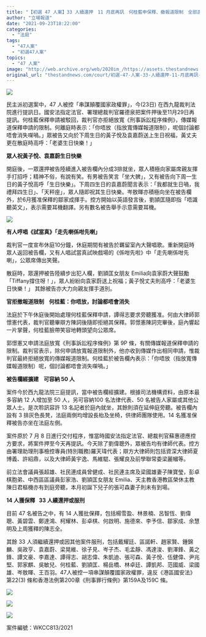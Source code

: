 ```yaml
---
title: "【初選 47 人案】33 人續還押　11 月底再訊　何桂藍申保釋、撤報道限制　全部遭拒"
author: "立場報道"
date: "2021-09-23T18:22:00"
categories:
  - "法庭"
tags:
  - "47人案"
  - "初選47人案"
topics:
  - "47 人案"
image: "http://web.archive.org/web/2020im_/https://assets.thestandnews.com/media/photos/20210923-27.png"
original_url: "thestandnews.com/court/初選-47-人案-33-人續還押-11-月底再訊-何桂藍申保釋撤報道限制-全部遭拒"
---
```

![](http://web.archive.org/web/2020im_/https://assets.thestandnews.com/media/photos/20210923-27.png)

民主派初選案中，47 人被控「串謀顛覆國家政權罪」，今(23日) 在西九龍裁判法院進行提訊日。國安法指定法官、署理總裁判官羅德泉把案件押後至11月29日再提訊。何桂藍保釋申請被駁回，裁判官亦拒絕放寬《刑事訴訟程序條例》，傳媒報道保釋申請的限制。何離庭時表示：「你唔放（指放寬傳媒報道限制），呢個討論都唔會消失㗎喎。」眾被告又向於下周生日的黃子悅及袁嘉蔚送上生日祝福，黃丈夫更在散庭時高呼：「老婆生日快樂！」

**眾人祝黃子悅、袁嘉蔚生日快樂**

開庭後，一眾還押被告陸續進入被告欄內分成3排就坐，眾人積極向家屬席親友揮手打招呼；精神不俗，有說有笑。有男被告笑言「坐大髀」，又有被告向下周一生日的黃子悅高呼「生日快樂」。下周四生日的袁嘉蔚聞言表示：「我都就生日喎，我禮拜四生日」、「天秤座」，眾人隨即祝其生日快樂。岑敖暉亦積極向坐在被告欄外，於6月獲准保釋的鄒家成揮手。控方開始以英語發言後，劉頴匡隨即指「唔識聽英文」，表示需要耳機翻譯。另有數名被告舉手示意需要耳機。

![](http://web.archive.org/web/2020im_/https://assets.thestandnews.com/media/photos/242589726_4568086809943570_655300268436438097_n.png)

**有人哼唱《試當真》「走先喇係咁先喇」**

裁判官一度宣布休庭10分鐘，休庭期間有被告於羈留室內大聲唱歌。重新開庭時眾人返回被告欄，又有人唱試當真試映戲場的《係咁先啦》中「走先喇係咁先喇」，公眾席傳出笑聲。

散庭時，眾還押被告陸續步出犯人欄，劉頴匡女朋友 Emilia向袁家蔚大聲鼓勵「Tiffany撐住呀！」，眾人紛紛向袁家蔚送上祝福；黃子悅丈夫則高呼：「老婆生日快樂！」 其餘被告亦大力向親友揮手道別。

**官拒撤報道限制    何桂藍：你唔放，討論都唔會消失**

法庭於下午休庭後開始處理何桂藍保釋申請，譚得志要求旁聽獲准。何由大律師郭憬憲代表，裁判官聽畢辯方陳詞後隨即拒絕其保釋。郭憬憲陳詞完畢後，庭內響起一片掌聲，何桂藍臉帶笑容地轉頭望向公眾席。

郭憬憲又申請法庭放寬《刑事訴訟程序條例》第 9P 條，有關傳媒報道保釋申請的限制。裁判官表示，除何申請放寬報道限制外，他亦收到傳媒作出相同申請，惟裁判官最終拒絕放寬的傳媒報道限制。何桂藍於被告欄內表示：「你唔放（指放寬傳媒報道限制）呢，個討論都唔會消失㗎喎。」

**被告欄經擴建    可容納 50 人**

案件今於西九龍法院三庭提訊，當中被告欄經擴建。根據司法機構資料，由原本最多容納 12 人增加至 50 人，另可容納100 名法律代表、50 名被告人家屬或其他公眾人士。是次聆訊容許 13 名記者於庭內就坐，其餘則須在延伸庭旁聽。被告欄內設有 3 排灰色長凳，法庭兩側均增設長枱及坐椅，供律師團隊使用。14 名獲准保釋被告亦坐在法庭左側。

案件原於 7 月 8 日進行交付程序，惟當時國安法指定法官、總裁判官蘇惠德應控方要求，將案件押至今天再提訊。今天除了劉偉聰外，眾被告均有律師代表。控方由署理助理刑事檢控專員(特別職務)羅天瑋代表；辯方大律師則包括資深大律師夏博義、許紹鼎，以及大律師黃宇逸、馬維騉、張耀良及前學聯常委梁麗幗等。

前立法會議員張超雄、社民連成員曾健成、社民連主席及梁國雄妻子陳寶瑩，彭卓棋胞弟、中西區區議員彭家浩、劉頴匡女朋友 Emilia、天主教香港教區榮休主教陳日君樞機亦有到庭旁聽，本月初誕下兒子的張可森妻子則未有到場。

**14 人獲保釋   33 人續還押或服刑**

目前 47 名被告之中，有 14 人獲批保釋，包括楊雪盈、林景楠、呂智恆、劉偉聰、黃碧雲、鄭達鴻、柯耀林、彭卓棋、何啟明、施德來、李予信、鄒家成、余慧明及上周獲釋的陳志全。

其餘 33 人須繼續還押或因其他案件服刑，包括戴耀廷、區諾軒、趙家賢、鍾錦麟、吳政亨、袁嘉蔚、梁晃維、徐子見、岑子杰、毛孟靜、馮達浚、劉澤鋒、黃之鋒、譚文豪、李嘉達、譚得志、胡志偉、朱凱迪、張可森、黃子悅、伍健偉、尹兆堅、郭家麒、吳敏兒、何桂藍、劉頴匡、楊岳橋、林卓廷、譚凱邦、范國威、梁國雄、岑敖暉、王百羽。47人被控一項串謀顛覆國家政權罪，違反《港區國安法》第22(3) 條和香港法例第200章《刑事罪行條例》第159A及159C 條。

![](http://web.archive.org/web/2020im_/https://assets.thestandnews.com/media/photos/101.png)

  

![](http://web.archive.org/web/2020im_/https://assets.thestandnews.com/media/photos/102.png)

  

![](http://web.archive.org/web/2020im_/https://assets.thestandnews.com/media/photos/103.png)

案件編號：WKCC813/2021